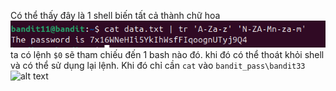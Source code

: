 Có thể thấy đây là 1 shell biến tất cả thành chữ hoa\
![](image.png)\
ta có lệnh `$0` sẽ tham chiếu đến 1 bash nào đó. khi đó có thể thoát khỏi shell và có thể sử dụng lại lệnh. Khi đó chỉ cần `cat` vào `bandit_pass\bandit33`\
![alt text](image-1.png)